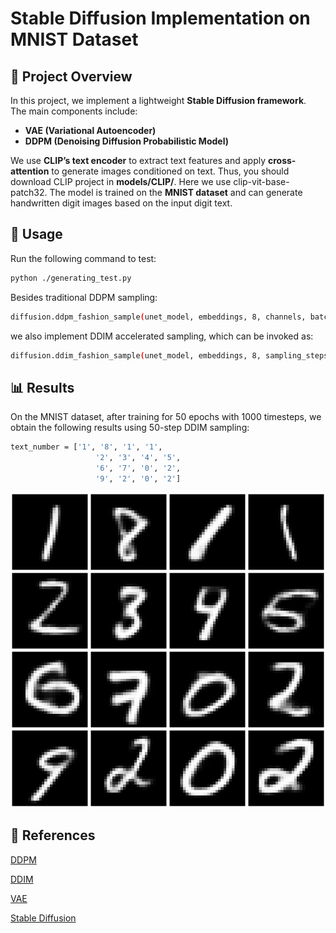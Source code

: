 # Stable Diffusion Implementation on MNIST Dataset

## 📖 Project Overview
In this project, we implement a lightweight **Stable Diffusion framework**.  
The main components include:
- **VAE (Variational Autoencoder)**
- **DDPM (Denoising Diffusion Probabilistic Model)**

We use **CLIP’s text encoder** to extract text features and apply **cross-attention** to generate images conditioned on text. Thus, you should download CLIP project in **models/CLIP/**. Here we use clip-vit-base-patch32.
The model is trained on the **MNIST dataset** and can generate handwritten digit images based on the input digit text.

## 🚀 Usage
Run the following command to test:
```bash
python ./generating_test.py
```
Besides traditional DDPM sampling:
```bash
diffusion.ddpm_fashion_sample(unet_model, embeddings, 8, channels, batch_size=batch_size),
```
we also implement DDIM accelerated sampling, which can be invoked as:
```bash
diffusion.ddim_fashion_sample(unet_model, embeddings, 8, sampling_steps=50, channels=channels, batch_size=batch_size)
```

## 📊 Results
On the MNIST dataset, after training for 50 epochs with 1000 timesteps, we obtain the following results using 50-step DDIM sampling:
```bash
text_number = ['1', '8', '1', '1',
                   '2', '3', '4', '5',
                   '6', '7', '0', '2',
                   '9', '2', '0', '2']
```
![genertating_results](assets/Figure_1.png)

## 📜 References
[DDPM](https://arxiv.org/abs/2006.11239)

[DDIM](https://openreview.net/pdf?id=St1giarCHLP)

[VAE](https://arxiv.org/pdf/1312.6114)

[Stable Diffusion](https://arxiv.org/abs/2112.10752)
